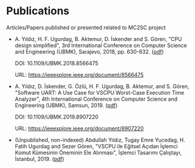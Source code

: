 # Publications
Articles/Papers published or presented related to MC2SC project

- A. Yıldız, H. F. Ugurdag, B. Aktemur, D. İskender and S. Gören, "CPU design simplified", 3rd International Conference on Computer Science and Engineering (UBMK), Sarajevo, 2018, pp. 630-632. ([pdf](doc/08566475.pdf))

  DOI: 10.1109/UBMK.2018.8566475
  
  URL: https://ieeexplore.ieee.org/document/8566475

- A. Yıldız, D. İskender, G. Özlü, H. F. Ugurdag, B. Aktemur, and S. Gören, "Software UART: A Use Case for VSCPU Worst-Case Execution Time Analyzer", 4th International Conference on Computer Science and Engineering (UBMK), Samsun, 2019. ([pdf](doc/UBMK_19.pdf))

  DOI: 10.1109/UBMK.2019.8907220
  
  URL: https://ieeexplore.ieee.org/document/8907220

- (Unpublished, non-indexed) Abdullah Yıldız, Tugay Emre Yucedag, H. Fatih Ugurdag and Sezer Gören, "VSCPU ile Eğitsel Açıdan İşlemci Komut Kümesinin Öneminin Ele Alınması", İşlemci Tasarımı Çalıştayı, İstanbul, 2019. ([pdf](doc/ITC_19.pdf))
